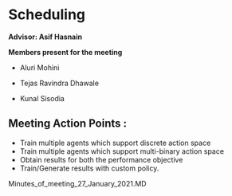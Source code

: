 # Scheduling

**Advisor: Asif Hasnain**

**Members present for the meeting**

* Aluri Mohini 

* Tejas Ravindra Dhawale

* Kunal Sisodia


## Meeting Action Points :
 
  * Train multiple agents which support discrete action space
  * Train multiple agents which support multi-binary action space
  * Obtain results for both the performance objective
  * Train/Generate results with custom policy.
  
Minutes_of_meeting_27_January_2021.MD

